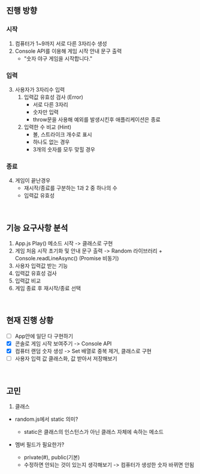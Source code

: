 ## 진행 방향

### 시작

1. 컴퓨터가 1~9까지 서로 다른 3자리수 생성
2. Console API를 이용해 게임 시작 안내 문구 출력
   - "숫자 야구 게임을 시작합니다."

### 입력

3. 사용자가 3자리수 입력
   1. 입력값 유효성 검사 (Error)
      - 서로 다른 3자리
      - 숫자만 입력
      - throw문을 사용해 예외를 발생시킨후 애플리케이션은 종료
   2. 입력한 수 비교 (Hint)
      - 볼, 스트라이크 개수로 표시
      - 하나도 없는 경우
      - 3개의 숫자를 모두 맞힐 경우

### 종료

4. 게임이 끝난경우
   - 재시작/종료를 구분하는 1과 2 중 하나의 수
   - 입력값 유효성

<br>

## 기능 요구사항 분석

1. App.js Play() 메소드 시작 -> 클래스로 구현
2. 게임 처음 시작 초기화 및 안내 문구 출력 -> Random 라이브러리 + Console.readLineAsync() (Promise 비동기)
3. 사용자 입력값 받는 기능
4. 입력값 유효성 검사
5. 입력값 비교
6. 게임 종료 후 재시작/종료 선택

<br>

## 현재 진행 상황

- [ ] App안에 일단 다 구현하기
- [x] 콘솔로 게임 시작 보여주기 -> Console API
- [x] 컴퓨터 랜덤 숫자 생성 -> Set 배열로 중복 제거, 클래스로 구현
- [ ] 사용자 입력 값 클래스화, 값 받아서 저장해보기

<br>

## 고민

1. 클래스

- random.js에서 static 의미?

  - static은 클래스의 인스턴스가 아닌 클래스 자체에 속하는 메소드

- 멤버 필드가 필요한가?
  - private(#), public(기본)
  - 수정하면 안되는 것이 있는지 생각해보기 -> 컴퓨터가 생성한 숫자 바뀌면 안됨
